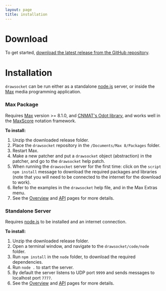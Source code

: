 ```yaml
---
layout: page
title: installation
---
```


# Download

To get started, [download the latest release from the GitHub repository](https://github.com/HfMT-ZM4/drawsocket/releases).

# Installation

`drawsocket` can be run either as a standalone [node.js](https://nodejs.org/en/) server, or inside the [Max](https://cycling74.com/) media programming application.

### Max Package

Requires [Max](https://cycling74.com/) version >= 8.1.0, and [CNMAT's Odot library](https://github.com/CNMAT/CNMAT-odot/releases), and works well in the [MaxScore](http://www.computermusicnotation.com) notation framework.

__To install:__
1. Unzip the downloaded release folder.
2. Place the `drawsocket` repository in the `/Documents/Max 8/Packages` folder.
3. Restart Max.
4. Make a new patcher and put a `drawsocket` object (abstraction) in the patcher, and go to the `drawsocket` help patch.
5. When running the `drawsocket` server for the first time: click on the `script npm install` message to download the required packages and libraries (note that you will need to be connected to the internet for the download to work).
6. Refer to the examples in the `drawsocket` help file, and in the Max Extras menu.
7. See the [Overview](overview.html) and [API](api.html) pages for more details.
   
### Standalone Server

Requires [node.js](https://nodejs.org/en/) to be installed and an internet connection.

__To install:__
1. Unzip the downloaded release folder.
2. Open a terminal window, and navigate to the `drawsocket/code/node` folder.
4. Run `npm install` in the `node` folder, to download the required dependencies.
5. Run `node .` to start the server.
6. By default the server listens to UDP port `9999` and sends messages to localhost port `7777`.
7. See the [Overview](overview.html) and [API](api.html) pages for more details.